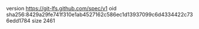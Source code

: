 version https://git-lfs.github.com/spec/v1
oid sha256:8429a29fe741f310e1ab4527162c586ec1d13937099c6d4334422c736edd1784
size 2461

